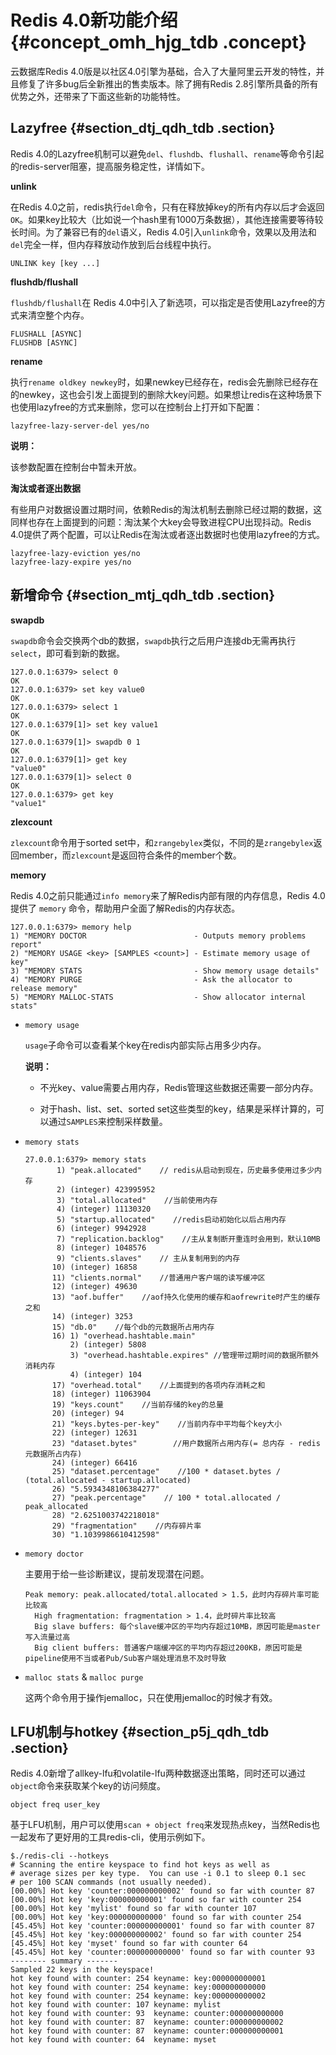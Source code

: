 # Redis 4.0新功能介绍 {#concept_omh_hjg_tdb .concept}

云数据库Redis 4.0版是以社区4.0引擎为基础，合入了大量阿里云开发的特性，并且修复了许多bug后全新推出的售卖版本。除了拥有Redis 2.8引擎所具备的所有优势之外，还带来了下面这些新的功能特性。

## Lazyfree {#section_dtj_qdh_tdb .section}

Redis 4.0的Lazyfree机制可以避免`del`、`flushdb`、`flushall`、`rename`等命令引起的redis-server阻塞，提高服务稳定性，详情如下。

**unlink**

在Redis 4.0之前，redis执行`del`命令，只有在释放掉key的所有内存以后才会返回`OK`。如果key比较大（比如说一个hash里有1000万条数据），其他连接需要等待较长时间。为了兼容已有的`del`语义，Redis 4.0引入`unlink`命令，效果以及用法和`del`完全一样，但内存释放动作放到后台线程中执行。

```
UNLINK key [key ...]
```

**flushdb/flushall**

`flushdb/flushall`在 Redis 4.0中引入了新选项，可以指定是否使用Lazyfree的方式来清空整个内存。

```
FLUSHALL [ASYNC]
FLUSHDB [ASYNC]
```

**rename**

执行`rename oldkey newkey`时，如果newkey已经存在，redis会先删除已经存在的newkey，这也会引发上面提到的删除大key问题。如果想让redis在这种场景下也使用lazyfree的方式来删除，您可以在控制台上打开如下配置：

```
lazyfree-lazy-server-del yes/no
```

**说明：** 

该参数配置在控制台中暂未开放。

**淘汰或者逐出数据**

有些用户对数据设置过期时间，依赖Redis的淘汰机制去删除已经过期的数据，这同样也存在上面提到的问题：淘汰某个大key会导致进程CPU出现抖动。Redis 4.0提供了两个配置，可以让Redis在淘汰或者逐出数据时也使用lazyfree的方式。

```
lazyfree-lazy-eviction yes/no
lazyfree-lazy-expire yes/no
```

## 新增命令 {#section_mtj_qdh_tdb .section}

**swapdb**

`swapdb`命令会交换两个db的数据，`swapdb`执行之后用户连接db无需再执行`select`，即可看到新的数据。

```
127.0.0.1:6379> select 0
OK
127.0.0.1:6379> set key value0
OK
127.0.0.1:6379> select 1
OK
127.0.0.1:6379[1]> set key value1
OK
127.0.0.1:6379[1]> swapdb 0 1
OK
127.0.0.1:6379[1]> get key
"value0"
127.0.0.1:6379[1]> select 0
OK
127.0.0.1:6379> get key
"value1"
```

**zlexcount**

`zlexcount`命令用于sorted set中，和`zrangebylex`类似，不同的是`zrangebylex`返回member，而`zlexcount`是返回符合条件的member个数。

**memory**

Redis 4.0之前只能通过`info memory`来了解Redis内部有限的内存信息，Redis 4.0提供了 `memory` 命令，帮助用户全面了解Redis的内存状态。

```
127.0.0.1:6379> memory help
1) "MEMORY DOCTOR                        - Outputs memory problems report"
2) "MEMORY USAGE <key> [SAMPLES <count>] - Estimate memory usage of key"
3) "MEMORY STATS                         - Show memory usage details"
4) "MEMORY PURGE                         - Ask the allocator to release memory"
5) "MEMORY MALLOC-STATS                  - Show allocator internal stats"
```

-   `memory usage`

    `usage`子命令可以查看某个key在redis内部实际占用多少内存。

    **说明：** 

    -   不光key、value需要占用内存，Redis管理这些数据还需要一部分内存。

    -   对于hash、list、set、sorted set这些类型的key，结果是采样计算的，可以通过`SAMPLES`来控制采样数量。

-   `memory stats`

    ```
    27.0.0.1:6379> memory stats
           1) "peak.allocated"    // redis从启动到现在，历史最多使用过多少内存
           2) (integer) 423995952
           3) "total.allocated"    //当前使用内存
           4) (integer) 11130320
           5) "startup.allocated"    //redis启动初始化以后占用内存
           6) (integer) 9942928
           7) "replication.backlog"    //主从复制断开重连时会用到，默认10MB
           8) (integer) 1048576
           9) "clients.slaves"    // 主从复制用到的内存
          10) (integer) 16858
          11) "clients.normal"    //普通用户客户端的读写缓冲区
          12) (integer) 49630
          13) "aof.buffer"    //aof持久化使用的缓存和aofrewrite时产生的缓存之和
          14) (integer) 3253
          15) "db.0"    //每个db的元数据所占用内存
          16) 1) "overhead.hashtable.main"
              2) (integer) 5808
              3) "overhead.hashtable.expires" //管理带过期时间的数据所额外消耗内存
              4) (integer) 104
          17) "overhead.total"    //上面提到的各项内存消耗之和
          18) (integer) 11063904
          19) "keys.count"    //当前存储的key的总量
          20) (integer) 94
          21) "keys.bytes-per-key"    //当前内存中平均每个key大小
          22) (integer) 12631
          23) "dataset.bytes"        //用户数据所占用内存(= 总内存 - redis元数据所占内存)
          24) (integer) 66416
          25) "dataset.percentage"    //100 * dataset.bytes / (total.allocated - startup.allocated)
          26) "5.5934348106384277"
          27) "peak.percentage"    // 100 * total.allocated / peak_allocated
          28) "2.6251003742218018"
          29) "fragmentation"    //内存碎片率
          30) "1.1039986610412598"
    ```

-   `memory doctor`

    主要用于给一些诊断建议，提前发现潜在问题。

    ```
    Peak memory: peak.allocated/total.allocated > 1.5，此时内存碎片率可能比较高
      High fragmentation: fragmentation > 1.4，此时碎片率比较高
      Big slave buffers: 每个slave缓冲区的平均内存超过10MB，原因可能是master写入流量过高
      Big client buffers: 普通客户端缓冲区的平均内存超过200KB，原因可能是pipeline使用不当或者Pub/Sub客户端处理消息不及时导致
    ```

-   `malloc stats` & `malloc purge`

    这两个命令用于操作jemalloc，只在使用jemalloc的时候才有效。


## LFU机制与hotkey {#section_p5j_qdh_tdb .section}

Redis 4.0新增了allkey-lfu和volatile-lfu两种数据逐出策略，同时还可以通过`object`命令来获取某个key的访问频度。

```
object freq user_key
```

基于LFU机制，用户可以使用`scan + object freq`来发现热点key，当然Redis也一起发布了更好用的工具redis-cli，使用示例如下。

```
$./redis-cli --hotkeys
# Scanning the entire keyspace to find hot keys as well as
# average sizes per key type.  You can use -i 0.1 to sleep 0.1 sec
# per 100 SCAN commands (not usually needed).
[00.00%] Hot key 'counter:000000000002' found so far with counter 87
[00.00%] Hot key 'key:000000000001' found so far with counter 254
[00.00%] Hot key 'mylist' found so far with counter 107
[00.00%] Hot key 'key:000000000000' found so far with counter 254
[45.45%] Hot key 'counter:000000000001' found so far with counter 87
[45.45%] Hot key 'key:000000000002' found so far with counter 254
[45.45%] Hot key 'myset' found so far with counter 64
[45.45%] Hot key 'counter:000000000000' found so far with counter 93
-------- summary -------
Sampled 22 keys in the keyspace!
hot key found with counter: 254 keyname: key:000000000001
hot key found with counter: 254 keyname: key:000000000000
hot key found with counter: 254 keyname: key:000000000002
hot key found with counter: 107 keyname: mylist
hot key found with counter: 93  keyname: counter:000000000000
hot key found with counter: 87  keyname: counter:000000000002
hot key found with counter: 87  keyname: counter:000000000001
hot key found with counter: 64  keyname: myset
```

